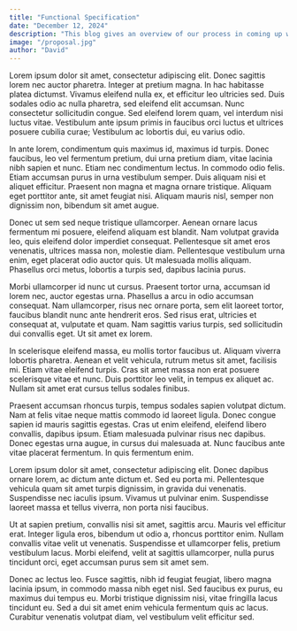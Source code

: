 ```yaml
---
title: "Functional Specification"
date: "December 12, 2024"
description: "This blog gives an overview of our process in coming up with a functional specification for our prject, and the decisions behind them orem ipsum dolor sit amet, consectetur adipiscing elit. Do"
image: "/proposal.jpg"
author: "David"
---
```



Lorem ipsum dolor sit amet, consectetur adipiscing elit. Donec sagittis lorem nec auctor pharetra. Integer at pretium magna. In hac habitasse platea dictumst. Vivamus eleifend nulla ex, et efficitur leo ultricies sed. Duis sodales odio ac nulla pharetra, sed eleifend elit accumsan. Nunc consectetur sollicitudin congue. Sed eleifend lorem quam, vel interdum nisi luctus vitae. Vestibulum ante ipsum primis in faucibus orci luctus et ultrices posuere cubilia curae; Vestibulum ac lobortis dui, eu varius odio.

In ante lorem, condimentum quis maximus id, maximus id turpis. Donec faucibus, leo vel fermentum pretium, dui urna pretium diam, vitae lacinia nibh sapien et nunc. Etiam nec condimentum lectus. In commodo odio felis. Etiam accumsan purus in urna vestibulum semper. Duis aliquam nisi et aliquet efficitur. Praesent non magna et magna ornare tristique. Aliquam eget porttitor ante, sit amet feugiat nisi. Aliquam mauris nisl, semper non dignissim non, bibendum sit amet augue.

Donec ut sem sed neque tristique ullamcorper. Aenean ornare lacus fermentum mi posuere, eleifend aliquam est blandit. Nam volutpat gravida leo, quis eleifend dolor imperdiet consequat. Pellentesque sit amet eros venenatis, ultrices massa non, molestie diam. Pellentesque vestibulum urna enim, eget placerat odio auctor quis. Ut malesuada mollis aliquam. Phasellus orci metus, lobortis a turpis sed, dapibus lacinia purus.

Morbi ullamcorper id nunc ut cursus. Praesent tortor urna, accumsan id lorem nec, auctor egestas urna. Phasellus a arcu in odio accumsan consequat. Nam ullamcorper, risus nec ornare porta, sem elit laoreet tortor, faucibus blandit nunc ante hendrerit eros. Sed risus erat, ultricies et consequat at, vulputate et quam. Nam sagittis varius turpis, sed sollicitudin dui convallis eget. Ut sit amet ex lorem.

In scelerisque eleifend massa, eu mollis tortor faucibus ut. Aliquam viverra lobortis pharetra. Aenean et velit vehicula, rutrum metus sit amet, facilisis mi. Etiam vitae eleifend turpis. Cras sit amet massa non erat posuere scelerisque vitae et nunc. Duis porttitor leo velit, in tempus ex aliquet ac. Nullam sit amet erat cursus tellus sodales finibus.

Praesent accumsan rhoncus turpis, tempus sodales sapien volutpat dictum. Nam at felis vitae neque mattis commodo id laoreet ligula. Donec congue sapien id mauris sagittis egestas. Cras ut enim eleifend, eleifend libero convallis, dapibus ipsum. Etiam malesuada pulvinar risus nec dapibus. Donec egestas urna augue, in cursus dui malesuada at. Nunc faucibus ante vitae placerat fermentum. In quis fermentum enim.

Lorem ipsum dolor sit amet, consectetur adipiscing elit. Donec dapibus ornare lorem, ac dictum ante dictum et. Sed eu porta mi. Pellentesque vehicula quam sit amet turpis dignissim, in gravida dui venenatis. Suspendisse nec iaculis ipsum. Vivamus ut pulvinar enim. Suspendisse laoreet massa et tellus viverra, non porta nisi faucibus.

Ut at sapien pretium, convallis nisi sit amet, sagittis arcu. Mauris vel efficitur erat. Integer ligula eros, bibendum ut odio a, rhoncus porttitor enim. Nullam convallis vitae velit ut venenatis. Suspendisse et ullamcorper felis, pretium vestibulum lacus. Morbi eleifend, velit at sagittis ullamcorper, nulla purus tincidunt orci, eget accumsan purus sem sit amet sem.

Donec ac lectus leo. Fusce sagittis, nibh id feugiat feugiat, libero magna lacinia ipsum, in commodo massa nibh eget nisl. Sed faucibus ex purus, eu maximus dui tempus eu. Morbi tristique dignissim nisi, vitae fringilla lacus tincidunt eu. Sed a dui sit amet enim vehicula fermentum quis ac lacus. Curabitur venenatis volutpat diam, vel vestibulum velit efficitur sed.

